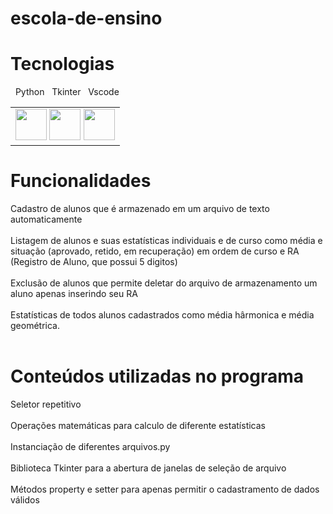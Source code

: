 # escola-de-ensino

<h1> Tecnologias </h1>
<p> &nbsp Python &nbsp Tkinter &nbsp Vscode</p>
<table>
  <td>
    <img src="https://upload.wikimedia.org/wikipedia/commons/thumb/c/c3/Python-logo-notext.svg/1869px-Python-logo-notext.svg.png" width="50" height="50">
     <img src="https://play-lh.googleusercontent.com/98JfuGoUOxFK63NBn6Qd3TR1dSGcV_mJ17o_wRjPqWoKcDa7PyCG1K2C9jgH1Pb1N6Gj" width="50" height="50">
    <img src="https://upload.wikimedia.org/wikipedia/commons/thumb/9/9a/Visual_Studio_Code_1.35_icon.svg/2048px-Visual_Studio_Code_1.35_icon.svg.png" width="50" height="50">
  </td>
</table>

<h1> Funcionalidades </h1>
Cadastro de alunos que é armazenado em um arquivo de texto automaticamente <br> <br>
Listagem de alunos e suas estatísticas individuais e de curso como média e situação (aprovado, retido, em recuperação) em ordem de curso e RA (Registro de Aluno, que possui 5 digitos) <br> <br>
Exclusão de alunos que permite deletar do arquivo de armazenamento um aluno apenas inserindo seu RA <br><br>
Estatísticas de todos alunos cadastrados como média hârmonica e média geométrica. <br><br>

<h1>Conteúdos utilizadas no programa</h1>
Seletor repetitivo <br><br>
Operações matemáticas para calculo de diferente estatísticas <br><br>
Instanciação de diferentes arquivos.py <br><br>
Biblioteca Tkinter para a abertura de janelas de seleção de arquivo  <br><br>
Métodos property e setter para apenas permitir o cadastramento de dados válidos  <br><br>
